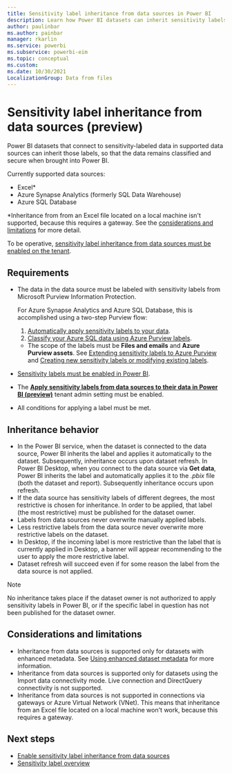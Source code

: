 ```yaml
---
title: Sensitivity label inheritance from data sources in Power BI
description: Learn how Power BI datasets can inherit sensitivity labels from data sources
author: paulinbar
ms.author: painbar
manager: rkarlin
ms.service: powerbi
ms.subservice: powerbi-eim
ms.topic: conceptual
ms.custom:
ms.date: 10/30/2021
LocalizationGroup: Data from files
---
```

# Sensitivity label inheritance from data sources (preview)

Power BI datasets that connect to sensitivity-labeled data in supported data sources can inherit those labels, so that the data remains classified and secure when brought into Power BI.

Currently supported data sources:
* Excel*
* Azure Synapse Analytics (formerly SQL Data Warehouse)
* Azure SQL Database

*Inheritance from from an Excel file located on a local machine isn't supported, because this requires a gateway. See the [considerations and limitations](#considerations-and-limitations) for more detail.

To be operative, [sensitivity label inheritance from data sources must be enabled on the tenant](../admin/service-admin-portal-information-protection.md#apply-sensitivity-labels-from-data-sources-to-their-data-in-power-bi-preview).

## Requirements
* The data in the data source must be labeled with sensitivity labels from Microsoft Purview Information Protection.

    For Azure Synapse Analytics and Azure SQL Database, this is accomplished using a two-step Purview flow:
    1. [Automatically apply sensitivity labels to your data](/azure/purview/create-sensitivity-label).
    1. [Classify your Azure SQL data using Azure Purview labels](/azure/sql-database/scripts/sql-database-import-purview-labels).
    * The scope of the labels must be **Files and emails** and **Azure Purview assets**. See [Extending sensitivity labels to Azure Purview](/azure/purview/create-sensitivity-label#extending-sensitivity-labels-to-azure-purview) and [Creating new sensitivity labels or modifying existing labels](/azure/purview/create-sensitivity-label#creating-new-sensitivity-labels-or-modifying-existing-labels).
* [Sensitivity labels must be enabled in Power BI](service-security-enable-data-sensitivity-labels.md).
* The **[Apply sensitivity labels from data sources to their data in Power BI (preview)](../admin/service-admin-portal-information-protection.md#apply-sensitivity-labels-from-data-sources-to-their-data-in-power-bi-preview)** tenant admin setting must be enabled.
* All conditions for applying a label must be met.

## Inheritance behavior
* In the Power BI service, when the dataset is connected to the data source, Power BI inherits the label and applies it automatically to the dataset. Subsequently, inheritance occurs upon dataset refresh. In Power BI Desktop, when you connect to the data source via **Get data**, Power BI inherits the label and automatically applies it to the *.pbix* file (both the dataset and report). Subsequently inheritance occurs upon refresh. 
* If the data source has sensitivity labels of different degrees, the most restrictive is chosen for inheritance. In order to be applied, that label (the most restrictive) must be published for the dataset owner.
* Labels from data sources never overwrite manually applied labels.
* Less restrictive labels from the data source never overwrite more restrictive labels on the dataset.
* In Desktop, if the incoming label is more restrictive than the label that is currently applied in Desktop, a banner will appear recommending to the user to apply the more restrictive label.
* Dataset refresh will succeed even if for some reason the label from the data source is not applied. 

>[!NOTE]
> No inheritance takes place if the dataset owner is not authorized to apply sensitivity labels in Power BI, or if the specific label in question has not been published for the dataset owner.

## Considerations and limitations

* Inheritance from data sources is supported only for datasets with enhanced metadata. See [Using enhanced dataset metadata](../connect-data/desktop-enhanced-dataset-metadata.md) for more information.
* Inheritance from data sources is supported only for datasets using the Import data connectivity mode. Live connection and DirectQuery connectivity is not supported.
* Inheritance from data sources is not supported in connections via gateways or Azure Virtual Network (VNet). This means that inheritance from an Excel file located on a local machine won't work, because this requires a gateway. 

## Next steps
* [Enable sensitivity label inheritance from data sources](../admin/service-admin-portal-information-protection.md#apply-sensitivity-labels-from-data-sources-to-their-data-in-power-bi-preview)
* [Sensitivity label overview](service-security-sensitivity-label-overview.md)
